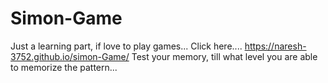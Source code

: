 # Simon-Game

Just a learning part, if love to play games...
Click here.... https://naresh-3752.github.io/simon-Game/
Test your memory, till what level you are able to memorize the pattern...
